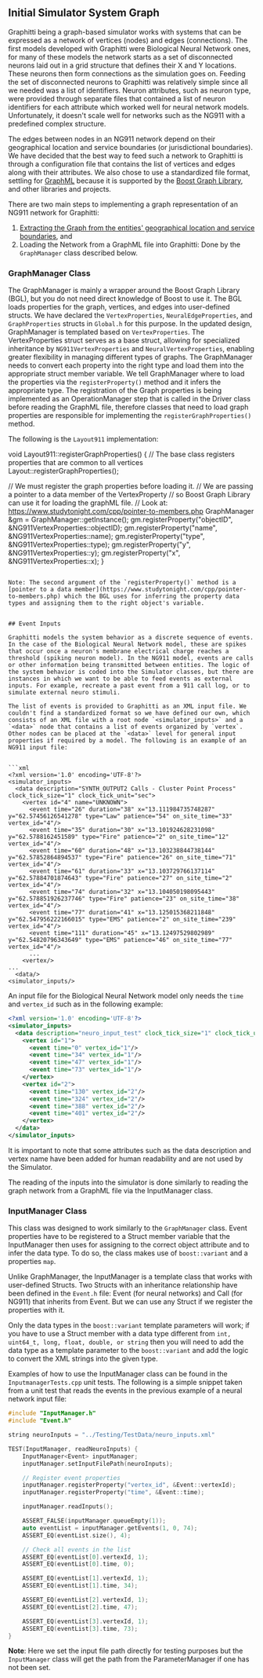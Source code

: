 ## Initial Simulator System Graph

Graphitti being a graph-based simulator works with systems that can be expressed as a network of vertices (nodes) and edges (connections). The first models developed with Graphitti were Biological Neural Network ones, for many of these models the network starts as a set of disconnected neurons laid out in a grid structure that defines their X and Y locations. These neurons then form connections as the simulation goes on. Feeding the set of disconnected neurons to Graphitti was relatively simple since all we needed was a list of identifiers. Neuron attributes, such as neuron type, were provided through separate files that contained a list of neuron identifiers for each attribute which worked well for neural network models. Unfortunately, it doesn't scale well for networks such as the NG911 with a predefined complex structure.

The edges between nodes in an NG911 network depend on their geographical location and service boundaries (or jurisdictional boundaries). We have decided that the best way to feed such a network to Graphitti is through a configuration file that contains the list of vertices and edges along with their attributes. We also chose to use a standardized file format, settling for [GraphML](http://graphml.graphdrawing.org/) because it is supported by the [Boost Graph Library](https://www.boost.org/doc/libs/1_81_0/libs/graph/doc/index.html), and other libraries and projects.

There are two main steps to implementing a graph representation of an NG911 network for Graphitti:

1. [Extracting the Graph from the entities' geographical location and service boundaries](../Tools/GIStoGraph.md), and
2. Loading the Network from a GraphML file into Graphitti: Done by the `GraphManager` class described below.

### GraphManager Class

The GraphManager is mainly a wrapper around the Boost Graph Library (BGL), but you do not need direct knowledge of Boost to use it. The BGL loads properties for the graph, vertices, and edges into user-defined structs. We have declared the `VertexProperties`, `NeuralEdgeProperties`, and `GraphProperties` structs in `Global.h` for this purpose. In the updated design, GraphManager is templated based on `VertexProperties`. The VertexProperties struct serves as a base struct, allowing for specialized inheritance by `NG911VertexProperties` and `NeuralVertexProperties`, enabling greater flexibility in managing different types of graphs. The GraphManager needs to convert each property into the right type and load them into the appropriate struct member variable. We tell GraphManager where to load the properties via the `registerProperty()` method and it infers the appropriate type. The registration of the Graph properties is being implemented as an OperationManager step that is called in the Driver class before reading the GraphML file, therefore classes that need to load graph properties are responsible for implementing the `registerGraphProperties()` method. 

The following is the `Layout911` implementation:

void Layout911::registerGraphProperties()
{
   // The base class registers properties that are common to all vertices
   Layout::registerGraphProperties();

   // We must register the graph properties before loading it.
   // We are passing a pointer to a data member of the VertexProperty
   // so Boost Graph Library can use it for loading the graphML file.
   // Look at: https://www.studytonight.com/cpp/pointer-to-members.php
   GraphManager<NG911VertexProperties> &gm = GraphManager<NG911VertexProperties>::getInstance();
   gm.registerProperty("objectID", &NG911VertexProperties::objectID);
   gm.registerProperty("name", &NG911VertexProperties::name);
   gm.registerProperty("type", &NG911VertexProperties::type);
   gm.registerProperty("y", &NG911VertexProperties::y);
   gm.registerProperty("x", &NG911VertexProperties::x);
}
```

Note: The second argument of the `registerProperty()` method is a [pointer to a data member](https://www.studytonight.com/cpp/pointer-to-members.php) which the BGL uses for inferring the property data types and assigning them to the right object's variable.


## Event Inputs

Graphitti models the system behavior as a discrete sequence of events. In the case of the Biological Neural Network model, these are spikes that occur once a neuron's membrane electrical charge reaches a threshold (spiking neuron model). In the NG911 model, events are calls or other information being transmitted between entities. The logic of the system behavior is coded into the Simulator classes, but there are instances in which we want to be able to feed events as external inputs. For example, recreate a past event from a 911 call log, or to simulate external neuro stimuli.

The list of events is provided to Graphitti as an XML input file. We couldn't find a standardized format so we have defined our own, which consists of an XML file with a root node `<simulator_inputs>` and a `<data>` node that contains a list of events organized by `vertex`. Other nodes can be placed at the `<data>` level for general input properties if required by a model. The following is an example of an NG911 input file:


```xml
<?xml version='1.0' encoding='UTF-8'?>
<simulator_inputs>
  <data description="SYNTH_OUTPUT2 Calls - Cluster Point Process" clock_tick_size="1" clock_tick_unit="sec">
    <vertex id="4" name="UNKNOWN">
      <event time="26" duration="38" x="13.111984735748287" y="62.57456126541278" type="Law" patience="54" on_site_time="33" vertex_id="4"/>
      <event time="35" duration="30" x="13.101924628231098" y="62.5788162451589" type="Fire" patience="2" on_site_time="12" vertex_id="4"/>
      <event time="60" duration="48" x="13.103238844738144" y="62.57852864894537" type="Fire" patience="26" on_site_time="71" vertex_id="4"/>
      <event time="61" duration="33" x="13.103729766137114" y="62.57884701874643" type="Fire" patience="27" on_site_time="2" vertex_id="4"/>
      <event time="74" duration="32" x="13.104050198095443" y="62.578851926237746" type="Fire" patience="23" on_site_time="38" vertex_id="4"/>
      <event time="77" duration="41" x="13.125015368211848" y="62.547956222166015" type="EMS" patience="2" on_site_time="239" vertex_id="4"/>
      <event time="111" duration="45" x="13.12497529802989" y="62.54820796343649" type="EMS" patience="46" on_site_time="77" vertex_id="4"/>
      ...
    <vertex/>
...
  <data/>
<simulator_inputs/>
```

An input file for the Biological Neural Network model only needs the `time` and `vertex_id` such as in the following example:

```xml
<?xml version='1.0' encoding='UTF-8'?>
<simulator_inputs>
  <data description="neuro_input_test" clock_tick_size="1" clock_tick_unit="usec">
    <vertex id="1">
      <event time="0" vertex_id="1"/>
      <event time="34" vertex_id="1"/>
      <event time="47" vertex_id="1"/>
      <event time="73" vertex_id="1"/>
    </vertex>
    <vertex id="2">
      <event time="130" vertex_id="2"/>
      <event time="324" vertex_id="2"/>
      <event time="388" vertex_id="2"/>
      <event time="401" vertex_id="2"/>
    </vertex>
  </data>
</simulator_inputs>
```

It is important to note that some attributes such as the data description and vertex name have been added for human readability and are not used by the Simulator.

The reading of the inputs into the simulator is done similarly to reading the graph network from a GraphML file via the InputManager class.

### InputManager Class

This class was designed to work similarly to the `GraphManager` class. Event properties have to be registered to a Struct member variable that the InputManager then uses for assigning to the correct object attribute and to infer the data type. To do so, the class makes use of `boost::variant` and a properties `map`.

Unlike GraphManager, the InputManager is a template class that works with user-defined Structs. Two Structs with an inheritance relationship have been defined in the `Event.h` file: Event (for neural networks) and Call (for NG911) that inherits from Event. But we can use any Struct if we register the properties with it.

Only the data types in the `boost::variant` template parameters will work; if you have to use a Struct member with a data type different from `int, uint64_t, long, float, double, or string` then you will need to add the data type as a template parameter to the `boost::variant` and add the logic to convert the XML strings into the given type.

Examples of how to use the InputManager class can be found in the `InputmanagerTests.cpp` unit tests. The following is a simple snippet taken from a unit test that reads the events in the previous example of a neural network input file:

```cpp
#include "InputManager.h"
#include "Event.h"

string neuroInputs = "../Testing/TestData/neuro_inputs.xml"

TEST(InputManager, readNeuroInputs) {
    InputManager<Event> inputManager;
    inputManager.setInputFilePath(neuroInputs);

    // Register event properties
    inputManager.registerProperty("vertex_id", &Event::vertexId);
    inputManager.registerProperty("time", &Event::time);

    inputManager.readInputs();

    ASSERT_FALSE(inputManager.queueEmpty(1));
    auto eventList = inputManager.getEvents(1, 0, 74);
    ASSERT_EQ(eventList.size(), 4);

    // Check all events in the list
    ASSERT_EQ(eventList[0].vertexId, 1);
    ASSERT_EQ(eventList[0].time, 0);

    ASSERT_EQ(eventList[1].vertexId, 1);
    ASSERT_EQ(eventList[1].time, 34);

    ASSERT_EQ(eventList[2].vertexId, 1);
    ASSERT_EQ(eventList[2].time, 47);

    ASSERT_EQ(eventList[3].vertexId, 1);
    ASSERT_EQ(eventList[3].time, 73);
}
```

**Note**: Here we set the input file path directly for testing purposes but the `InputManager` class will get the path from the ParameterManager if one has not been set.